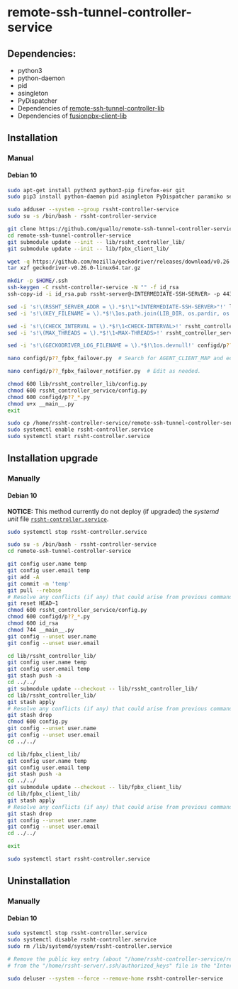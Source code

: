 # remote-ssh-tunnel-controller-service

## Dependencies:

*  python3
*  python-daemon
*  pid
*  asingleton
*  PyDispatcher
*  Dependencies of [remote-ssh-tunnel-controller-lib](https://github.com/guallo/remote-ssh-tunnel-controller-lib/tree/de08ad50c11f131ae7601e77c0688861463898cf#dependencies)
*  Dependencies of [fusionpbx-client-lib](https://github.com/guallo/fusionpbx-client-lib/tree/ae774a7316f6783c97c0a25294eb0804647f5a12#dependencies)

## Installation

### Manual

#### Debian 10

```bash
sudo apt-get install python3 python3-pip firefox-esr git
sudo pip3 install python-daemon pid asingleton PyDispatcher paramiko selenium

sudo adduser --system --group rssht-controller-service
sudo su -s /bin/bash - rssht-controller-service

git clone https://github.com/guallo/remote-ssh-tunnel-controller-service.git
cd remote-ssh-tunnel-controller-service
git submodule update --init -- lib/rssht_controller_lib/
git submodule update --init -- lib/fpbx_client_lib/

wget -q https://github.com/mozilla/geckodriver/releases/download/v0.26.0/geckodriver-v0.26.0-linux64.tar.gz
tar xzf geckodriver-v0.26.0-linux64.tar.gz

mkdir -p $HOME/.ssh
ssh-keygen -C rssht-controller-service -N "" -f id_rsa
ssh-copy-id -i id_rsa.pub rssht-server@<INTERMEDIATE-SSH-SERVER> -p 443

sed -i 's!\(RSSHT_SERVER_ADDR = \).*$!\1"<INTERMEDIATE-SSH-SERVER>"!' lib/rssht_controller_lib/config.py
sed -i 's!\(KEY_FILENAME = \).*$!\1os.path.join(LIB_DIR, os.pardir, os.pardir, "id_rsa")!' lib/rssht_controller_lib/config.py

sed -i 's!\(CHECK_INTERVAL = \).*$!\1<CHECK-INTERVAL>!' rssht_controller_service/config.py
sed -i 's!\(MAX_THREADS = \).*$!\1<MAX-THREADS>!' rssht_controller_service/config.py

sed -i 's!\(GECKODRIVER_LOG_FILENAME = \).*$!\1os.devnull!' configd/p??_fpbx_failover.py

nano configd/p??_fpbx_failover.py  # Search for AGENT_CLIENT_MAP and edit as needed.

nano configd/p??_fpbx_failover_notifier.py  # Edit as needed.

chmod 600 lib/rssht_controller_lib/config.py
chmod 600 rssht_controller_service/config.py
chmod 600 configd/p??_*.py
chmod u+x __main__.py
exit

sudo cp /home/rssht-controller-service/remote-ssh-tunnel-controller-service/rssht-controller.service /lib/systemd/system/
sudo systemctl enable rssht-controller.service
sudo systemctl start rssht-controller.service
```

## Installation upgrade

### Manually

#### Debian 10

**NOTICE:** This method currently do not deploy (if upgraded) the *systemd unit* file [`rssht-controller.service`](https://github.com/guallo/remote-ssh-tunnel-controller-service/blob/master/rssht-controller.service).

```bash
sudo systemctl stop rssht-controller.service

sudo su -s /bin/bash - rssht-controller-service
cd remote-ssh-tunnel-controller-service

git config user.name temp
git config user.email temp
git add -A
git commit -m 'temp'
git pull --rebase
# Resolve any conflicts (if any) that could arise from previous command.
git reset HEAD~1
chmod 600 rssht_controller_service/config.py
chmod 600 configd/p??_*.py
chmod 600 id_rsa
chmod 744 __main__.py
git config --unset user.name
git config --unset user.email

cd lib/rssht_controller_lib/
git config user.name temp
git config user.email temp
git stash push -a
cd ../../
git submodule update --checkout -- lib/rssht_controller_lib/
cd lib/rssht_controller_lib/
git stash apply
# Resolve any conflicts (if any) that could arise from previous command.
git stash drop
chmod 600 config.py
git config --unset user.name
git config --unset user.email
cd ../../

cd lib/fpbx_client_lib/
git config user.name temp
git config user.email temp
git stash push -a
cd ../../
git submodule update --checkout -- lib/fpbx_client_lib/
cd lib/fpbx_client_lib/
git stash apply
# Resolve any conflicts (if any) that could arise from previous command.
git stash drop
git config --unset user.name
git config --unset user.email
cd ../../

exit

sudo systemctl start rssht-controller.service
```

## Uninstallation

### Manually

#### Debian 10

```bash
sudo systemctl stop rssht-controller.service
sudo systemctl disable rssht-controller.service
sudo rm /lib/systemd/system/rssht-controller.service

# Remove the public key entry (about "/home/rssht-controller-service/remote-ssh-tunnel-controller-service/id_rsa.pub")
# from the "/home/rssht-server/.ssh/authorized_keys" file in the "Intermediate SSH Server" and then restart the "sshd" service.

sudo deluser --system --force --remove-home rssht-controller-service
```
